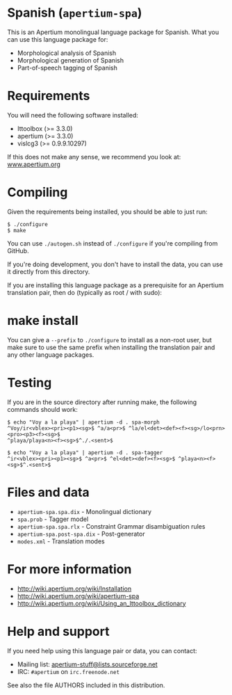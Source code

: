 Spanish (`apertium-spa`)
===============================================================================

This is an Apertium monolingual language package for Spanish. What
you can use this language package for:

* Morphological analysis of Spanish
* Morphological generation of Spanish
* Part-of-speech tagging of Spanish

Requirements
===============================================================================

You will need the following software installed:

* lttoolbox (>= 3.3.0)
* apertium (>= 3.3.0)
* vislcg3 (>= 0.9.9.10297)

If this does not make any sense, we recommend you look at: www.apertium.org

Compiling
===============================================================================

Given the requirements being installed, you should be able to just run:

```
$ ./configure
$ make
```

You can use `./autogen.sh` instead of `./configure` if you're compiling
from GitHub.

If you're doing development, you don't have to install the data, you
can use it directly from this directory.

If you are installing this language package as a prerequisite for an
Apertium translation pair, then do (typically as root / with sudo):

# make install

You can give a `--prefix` to `./configure` to install as a non-root user,
but make sure to use the same prefix when installing the translation
pair and any other language packages.

Testing
===============================================================================

If you are in the source directory after running make, the following
commands should work:

```
$ echo "Voy a la playa" | apertium -d . spa-morph
^Voy/ir<vblex><pri><p1><sg>$ ^a/a<pr>$ ^la/el<det><def><f><sg>/lo<prn><pro><p3><f><sg>$ 
^playa/playa<n><f><sg>$^./.<sent>$

```

```
$ echo "Voy a la playa" | apertium -d . spa-tagger
^ir<vblex><pri><p1><sg>$ ^a<pr>$ ^el<det><def><f><sg>$ ^playa<n><f><sg>$^.<sent>$
```

Files and data
===============================================================================

* `apertium-spa.spa.dix`            - Monolingual dictionary
* `spa.prob`                        - Tagger model
* `apertium-spa.spa.rlx`            - Constraint Grammar disambiguation rules
* `apertium-spa.post-spa.dix`       - Post-generator
* `modes.xml`                       - Translation modes

For more information
===============================================================================

* http://wiki.apertium.org/wiki/Installation
* http://wiki.apertium.org/wiki/apertium-spa
* http://wiki.apertium.org/wiki/Using_an_lttoolbox_dictionary

Help and support
===============================================================================

If you need help using this language pair or data, you can contact:

* Mailing list: apertium-stuff@lists.sourceforge.net
* IRC: `#apertium` on `irc.freenode.net`

See also the file AUTHORS included in this distribution.

